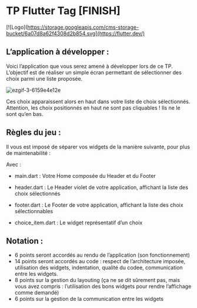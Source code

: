 
# TP Flutter Tag [FINISH]
[![Logo](https://storage.googleapis.com/cms-storage-bucket/6a07d8a62f4308d2b854.svg](https://flutter.dev/)

## L’application à développer :

Voici l’application que vous serez amené à développer lors de ce TP.
L’objectif est de réaliser un simple écran permettant de sélectionner des choix parmi une
liste proposée.

![ezgif-3-6159e4e12e](https://user-images.githubusercontent.com/60140328/166329814-c251315e-5dbf-4dcb-a310-9f0809b303fd.gif)

Ces choix apparaissent alors en haut dans votre liste de choix sélectionnés.
Attention, les choix positionnés en haut ne sont pas cliquables ! Ils ne le sont qu’en bas.

## Règles du jeu :
Il vous est imposé de séparer vos widgets de la manière suivante, pour plus de
maintenabilité :

Avec :
- main.dart : Votre Home composée du Header et du Footer

- header.dart : Le Header violet de votre application, affichant la liste des choix sélectionnés

- footer.dart : Le Footer de votre application, affichant la liste des choix sélectionnables

- choice_item.dart : Le widget représentatif d’un choix
## Notation :

- 6 points seront accordés au rendu de l’application (son fonctionnement)
- 14 points seront accordés au code : respect de l’architecture imposée, utilisation des widgets, indentation, qualité du codee, communication entre les widgets.
- 8 points sur la gestion du layouting (ça ne se dit sûrement pas, mais vous avez compris : l’utilisation des bons widgets pour rendre l’affichage comme demandé)
- 6 points sur la gestion de la communication entre les widgets
